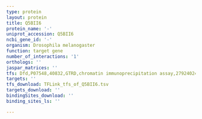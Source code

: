 ```yaml
---
type: protein
layout: protein
title: Q5BII6
protein_name: '-'
uniprot_accession: Q5BII6
ncbi_gene_id: '-'
organism: Drosophila melanogaster
function: target gene
number_of_interactions: '1'
orthologs: ''
jaspar_matrices: ''
tfs: Dfd,P07548,40832,GTRD,chromatin immunoprecipitation assay,27924024%5Buid%5D,No
targets: ''
tfs_download: TFLink_tfs_of_Q5BII6.tsv
targets_download: ''
bindingSites_download: ''
binding_sites_ls: ''

---
```

